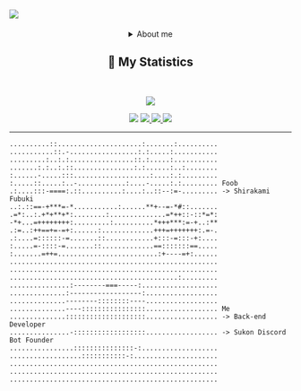 
<h1 aline="center">
 <a href="https://git.io/typing-svg">
  <img src="https://readme-typing-svg.herokuapp.com?font=Fira+Code&pause=1000&color=F7F7F7&width=435&lines=Hi+my+name+is+Hai+Nam+;CTRL+%2B+C+----+CTRL+%2B+V;Shirakami+Fubuki+Love+You+❣️"/>
 </a>
</h1>
<div align = "center"> 
 <details><summary>About me</summary>
  <p>
   <br>- Your mom is so fat, LOL</br>
  </p>
  </details>
<h2 align="center">🔖 My Statistics</h2>
&nbsp;
<p align="center">
    
   <a href="https://github.com/Fubuki-World0510">
        <img src="https://github-readme-streak-stats.herokuapp.com?user=Fubuki-World0510&hide_border=true&background=0D1117&currStreakLabel=FFFFFF&sideLabels=FFFFFF&currStreakNum=FFFFFF&dates=FFFFFF&sideNums=FFFFFF&fire=F7F7F7&ring=F7F7F7&stroke=FFFFFFFF"/>
 </a>
 
 
 <a><img src="https://img.shields.io/badge/powershell-5391FE?style=for-the-badge&logo=powershell&logoColor=white"></a>
  <a href="https://twitter.com/This_is_a__fox">
  <img src="https://img.shields.io/badge/Twitter-1DA1F2?style=for-the-badge&logo=twitter&logoColor=white">
 </a>
 <a href="https://www.facebook.com/HaiFubu1234">
  <img src="https://img.shields.io/badge/Facebook-1877F2?style=for-the-badge&logo=facebook&logoColor=white">
 </a>
 <a><img src="https://img.shields.io/badge/JavaScript-grey?style=for-the-badge&logo=javascript"></a>
</p>
</div>

------------------------------------------  
```ascii
..........::.....................:.......:..........
...........::.-.................:.:.....:...........
.........:..:.:................::.:.....:...........
.......:.:..:.::...............:.:......:..:........
:......-.....:::...................:....:.:.........
:.....::.....:..-............:....-.....:.:......... Foob
.:....:::-====:.::..........:....:..::--:=-......... -> Shirakami Fubuki
..:.::==-+***=-*...........:......**+--=-*#::.......
.=*:..:.+*+**+*:........:..............=*++::-::*=*:
-*+...=++++++++:.........:..........*+++***:=-+..:** 
.:=..:++==+=-=+:......:.............+++=+++++++:.=-. 
.:....=::::::-=.......::............+:::-=:::-+:....
:.....=-::::-=.......::.............==:::::::==.....
:.......=++=.........................:+----=+:......
....................................................
....................................................
..........................................:.........
...............:--------===-----:...................
..............:------------------:..................
..............--------::::::::----..................
..............----::::::::::::::::.................. Me
..............::::::::::::::::::::.................. -> Back-end Developer
...............-::::::::::::::::::.................. -> Sukon Discord Bot Founder
................:::::::::::::::-:...................
..................:::::::::::-:.....................
....................................................
....................................................
....................................................
```
